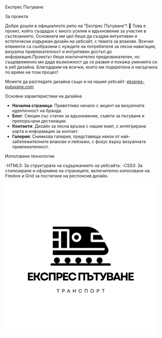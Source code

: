 Експрес Пътуване

За проекта

Добре дошли в официалното репо на "Експрес Пътуване"! 🚄 Това е проект, който създадох с много усилия и вдъхновение за участие в състезанието. Основната ми цел беше да създам интуитивен и естетически издържан дизайн на уебсайт, с темата за влакове. Всички елементи са съобразени с нуждите на потребителя за лесна навигация, визуална привлекателност и интуитивен достъп до информация.Проектът беше изключително предизвикателен, но същевременно ми даде възможност да се развия и покажа уменията си в уеб дизайна. Благодарим на всички, които ме подкрепиха и насърчиха по време на този процес!

Можете да разгледате дизайна също и на нашия уебсайт: [ekspres-putuvane.com](https://ekspres-putuvane.com)

Основни характеристики на дизайна

- **Начална страница**: Приветливо начало с акцент на визуалната идентичност на бранда.
- **Блог**: Секции със статии за вдъхновение, съвети за пътуване и препоръчани дестинации.
- **Контакти**: Дизайн за лесна връзка с нашия екип, с интегрирана карта и информация за контакт.
- **Галерия**: Снимкова галерия, представяща някои от най-забележителните влакове и пейзажи, с фокус върху визуалната привлекателност.

Използвани технологии

-HTML5: За структурата на съдържанието на уебсайта.
-CSS3: За стилизиране и оформяне на страниците, включително използване на Flexbox и Grid за постигане на респонсив дизайн.


![Експрес Пътуване Лого](images/Black%20and%20White%20Train%20Transportation%20Logo.png)

